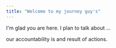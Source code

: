 ```yaml
---
title: "Welcome to my journey guy's"
---
```


I'm glad you are here. I plan to talk about ...

our accountability is and result of actions.

